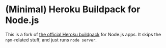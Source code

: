 # (Minimal) Heroku Buildpack for Node.js

This is a fork of [the official Heroku buildpack](https://github.com/heroku/heroku-buildpack-nodejs)
for Node.js apps. It skips the `npm`-related stuff, and just runs `node server`.
